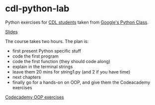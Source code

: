 cdl-python-lab
==============

Python exercises for [CDL students](http://cdl.rosedu.org/2014/#acasa) taken from [Google's Python Class](https://developers.google.com/edu/python/).

[Slides](https://docs.google.com/presentation/d/10lZyWTD_LPKHhQbQFfUnoe2Ng45K89wTlyFxXJkQuMU/edit#slide=id.g1ce35f271_35)

The course takes two hours. The plan is:

* first present Python specific stuff
* code the first program
* code the first function (they should code along)
* explain in the terminal strings
* leave them 20 mins for string1.py (and 2 if you have time)
* next chapters
* finally go for a hands-on on OOP, and give them the Codeacademy exercises

[Codecademy OOP exercises](http://www.codecademy.com/courses/python-intermediate-en-WL8e4/3/1?curriculum_id=4f89dab3d788890003000096)
